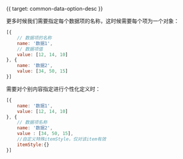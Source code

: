 {{ target: common-data-option-desc }}

更多时候我们需要指定每个数据项的名称，这时候需要每个项为一个对象：
```js
[{
    // 数据项的名称
    name: '数据1',
    // 数据项值
    value: [12, 14, 10]
}, {
    name: '数据2',
    value: [34, 50, 15]
}]
```

需要对个别内容指定进行个性化定义时：

```js
[{
    name: '数据1',
    value: [12, 14, 10]
}, {
    // 数据项名称
    name: '数据2',
    value : [34, 50, 15],
    //自定义特殊itemStyle，仅对该item有效
    itemStyle:{}
}]
```
